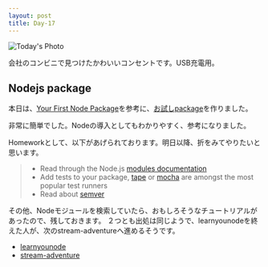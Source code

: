 ```yaml
---
layout: post
title: Day-17
---
```


![Today's Photo](http://instagr.am/p/qu-SdnjpW2/media?size=t)

会社のコンビニで見つけたかわいいコンセントです。USB充電用。

## Nodejs package
本日は、[Your First Node Package](https://nodesource.com/blog/your-first-nodejs-package)を参考に、[お試しpackage](https://github.com/maru8xx/maru-first-node-package)を作りました。

非常に簡単でした。Nodeの導入としてもわかりやすく、参考になりました。

Homeworkとして、以下があげられております。明日以降、折をみてやりたいと思います。

> - Read through the Node.js [modules documentation](http://nodejs.org/api/modules.html)
> - Add tests to your package, [tape](https://github.com/substack/tape) or [mocha](http://visionmedia.github.io/mocha/) are amongst the most popular test runners
> - Read about [semver](http://semver.org/)


その他、Nodeモジュールを検索していたら、おもしろそうなチュートリアルがあったので、残しておきます。
２つとも出処は同じようで、learnyounodeを終えた人が、次のstream-adventureへ進めるそうです。
- [learnyounode](https://github.com/rvagg/learnyounode)
- [stream-adventure](https://github.com/substack/stream-adventure)